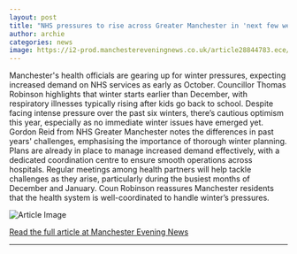 ```yaml
---
layout: post
title: "NHS pressures to rise across Greater Manchester in 'next few weeks' as hospitals brace for winter"
author: archie
categories: news
image: https://i2-prod.manchestereveningnews.co.uk/article28844783.ece/ALTERNATES/s1200/2_TAMESIDE-HOSPITAL-AMBULANCE-QUES.jpg
---
```

Manchester's health officials are gearing up for winter pressures, expecting increased demand on NHS services as early as October. Councillor Thomas Robinson highlights that winter starts earlier than December, with respiratory illnesses typically rising after kids go back to school. Despite facing intense pressure over the past six winters, there’s cautious optimism this year, especially as no immediate winter issues have emerged yet. Gordon Reid from NHS Greater Manchester notes the differences in past years' challenges, emphasising the importance of thorough winter planning. Plans are already in place to manage increased demand effectively, with a dedicated coordination centre to ensure smooth operations across hospitals. Regular meetings among health partners will help tackle challenges as they arise, particularly during the busiest months of December and January. Coun Robinson reassures Manchester residents that the health system is well-coordinated to handle winter’s pressures.

![Article Image](https://i2-prod.manchestereveningnews.co.uk/article28844783.ece/ALTERNATES/s1200/2_TAMESIDE-HOSPITAL-AMBULANCE-QUES.jpg)

[Read the full article at Manchester Evening News](https://www.manchestereveningnews.co.uk/news/greater-manchester-news/nhs-pressures-rise-across-greater-32526129)

---
